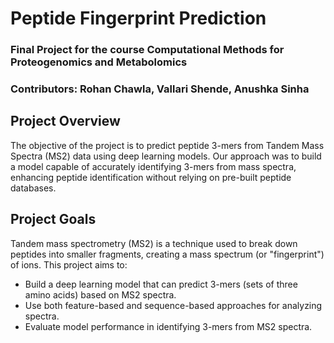 # **Peptide Fingerprint Prediction**
### Final Project for the course Computational Methods for Proteogenomics and Metabolomics
### **Contributors:** Rohan Chawla, Vallari Shende, Anushka Sinha

## **Project Overview**
The objective of the project is to predict peptide 3-mers from Tandem Mass Spectra (MS2) data using deep learning models. Our approach was to build a model capable of accurately identifying 3-mers from mass spectra, enhancing peptide identification without relying on pre-built peptide databases.

## **Project Goals**
Tandem mass spectrometry (MS2) is a technique used to break down peptides into smaller fragments, creating a mass spectrum (or "fingerprint") of ions. This project aims to:

- Build a deep learning model that can predict 3-mers (sets of three amino acids) based on MS2 spectra.
- Use both feature-based and sequence-based approaches for analyzing spectra.
- Evaluate model performance in identifying 3-mers from MS2 spectra.
